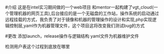 #介绍
这是在intel实习期间做的一个web项目
和mentor一起构建了vgt_cloud(一个管理机器的网页工具),后台接应的是一个无磁盘的工作站，操作系统的启动通过远程挂载的方式，我负责了对于镜像和机器的管理操作的设计和实现,php实现逻辑控制层,yaml作为机器管理文件，这个项目这将改变我们测试bug的方式

#更改
添加launch，release操作与逻辑结构
yaml文件为机器维护文件

检测用户表这个过程到底放在哪里
